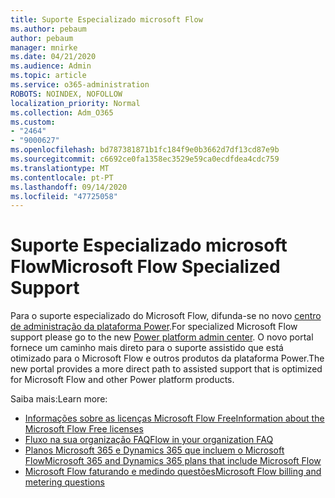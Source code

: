 ```yaml
---
title: Suporte Especializado microsoft Flow
ms.author: pebaum
author: pebaum
manager: mnirke
ms.date: 04/21/2020
ms.audience: Admin
ms.topic: article
ms.service: o365-administration
ROBOTS: NOINDEX, NOFOLLOW
localization_priority: Normal
ms.collection: Adm_O365
ms.custom:
- "2464"
- "9000627"
ms.openlocfilehash: bd787381871b1fc184f9e0b3662d7df13cd87e9b
ms.sourcegitcommit: c6692ce0fa1358ec3529e59ca0ecdfdea4cdc759
ms.translationtype: MT
ms.contentlocale: pt-PT
ms.lasthandoff: 09/14/2020
ms.locfileid: "47725058"
---
```

# <a name="microsoft-flow-specialized-support"></a><span data-ttu-id="a728b-102">Suporte Especializado microsoft Flow</span><span class="sxs-lookup"><span data-stu-id="a728b-102">Microsoft Flow Specialized Support</span></span>

<span data-ttu-id="a728b-103">Para o suporte especializado do Microsoft Flow, difunda-se no novo [centro de administração da plataforma Power](https://aka.ms/flowadminsupport).</span><span class="sxs-lookup"><span data-stu-id="a728b-103">For specialized Microsoft Flow support please go to the new [Power platform admin center](https://aka.ms/flowadminsupport).</span></span> <span data-ttu-id="a728b-104">O novo portal fornece um caminho mais direto para o suporte assistido que está otimizado para o Microsoft Flow e outros produtos da plataforma Power.</span><span class="sxs-lookup"><span data-stu-id="a728b-104">The new portal provides a more direct path to assisted support that is optimized for Microsoft Flow and other Power platform products.</span></span>

<span data-ttu-id="a728b-105">Saiba mais:</span><span class="sxs-lookup"><span data-stu-id="a728b-105">Learn more:</span></span>
- [<span data-ttu-id="a728b-106">Informações sobre as licenças Microsoft Flow Free</span><span class="sxs-lookup"><span data-stu-id="a728b-106">Information about the Microsoft Flow Free licenses</span></span>](https://go.microsoft.com/fwlink/?linkid=2095610)
- [<span data-ttu-id="a728b-107">Fluxo na sua organização FAQ</span><span class="sxs-lookup"><span data-stu-id="a728b-107">Flow in your organization FAQ</span></span>](https://go.microsoft.com/fwlink/?linkid=2072608)
- [<span data-ttu-id="a728b-108">Planos Microsoft 365 e Dynamics 365 que incluem o Microsoft Flow</span><span class="sxs-lookup"><span data-stu-id="a728b-108">Microsoft 365 and Dynamics 365 plans that include Microsoft Flow</span></span>](https://go.microsoft.com/fwlink/?linkid=2072406)
- [<span data-ttu-id="a728b-109">Microsoft Flow faturando e medindo questões</span><span class="sxs-lookup"><span data-stu-id="a728b-109">Microsoft Flow billing and metering questions</span></span>](https://go.microsoft.com/fwlink/?linkid=2072612)